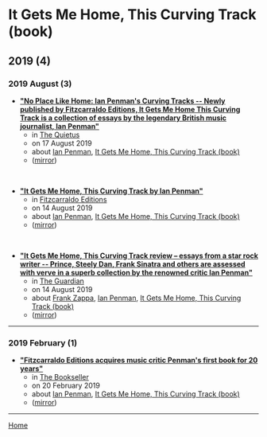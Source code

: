 # It Gets Me Home, This Curving Track (book)

## 2019 (4)

### 2019 August (3)

 - [**"No Place Like Home: Ian Penman's Curving Tracks -- Newly published by Fitzcarraldo Editions, It Gets Me Home This Curving Track is a collection of essays by the legendary British music journalist, Ian Penman"**](https://thequietus.com/articles/26963-ian-penman-it-gets-me-home-this-curving-track-review)
    - in [The Quietus](https://thequietus.com/)
    - on 17 August 2019
    - about [Ian Penman](../../../topics/ian-penman/index.md), [It Gets Me Home, This Curving Track (book)](../../../topics/book/it-gets-me-home-this-curving-track/index.md)
    - ([mirror](https://web.archive.org/web/*/https://thequietus.com/articles/26963-ian-penman-it-gets-me-home-this-curving-track-review))

<br />

 - [**"It Gets Me Home, This Curving Track by Ian Penman"**](https://fitzcarraldoeditions.com/books/it-gets-me-home-this-curving-track)
    - in [Fitzcarraldo Editions](https://fitzcarraldoeditions.com/)
    - on 14 August 2019
    - about [Ian Penman](../../../topics/ian-penman/index.md), [It Gets Me Home, This Curving Track (book)](../../../topics/book/it-gets-me-home-this-curving-track/index.md)
    - ([mirror](https://web.archive.org/web/*/https://fitzcarraldoeditions.com/books/it-gets-me-home-this-curving-track))

<br />

 - [**"It Gets Me Home, This Curving Track review – essays from a star rock writer -- Prince, Steely Dan, Frank Sinatra and others are assessed with verve in a superb collection by the renowned critic Ian Penman"**](https://www.theguardian.com/books/2019/aug/14/it-gets-me-home-this-curving-track-by-ian-perlman-review)
    - in [The Guardian](https://www.theguardian.com/)
    - on 14 August 2019
    - about [Frank Zappa](../../../topics/frank-zappa/index.md), [Ian Penman](../../../topics/ian-penman/index.md), [It Gets Me Home, This Curving Track (book)](../../../topics/book/it-gets-me-home-this-curving-track/index.md)
    - ([mirror](https://web.archive.org/web/*/https://www.theguardian.com/books/2019/aug/14/it-gets-me-home-this-curving-track-by-ian-perlman-review))

----

### 2019 February (1)

 - [**"Fitzcarraldo Editions acquires music critic Penman's first book for 20 years"**](https://www.thebookseller.com/news/fitzcarraldo-editions-acquires-music-critic-penmans-first-book-20-years-954786)
    - in [The Bookseller](https://www.thebookseller.com/)
    - on 20 February 2019
    - about [Ian Penman](../../../topics/ian-penman/index.md), [It Gets Me Home, This Curving Track (book)](../../../topics/book/it-gets-me-home-this-curving-track/index.md)
    - ([mirror](https://web.archive.org/web/*/https://www.thebookseller.com/news/fitzcarraldo-editions-acquires-music-critic-penmans-first-book-20-years-954786))

----

[Home](../index.md)
